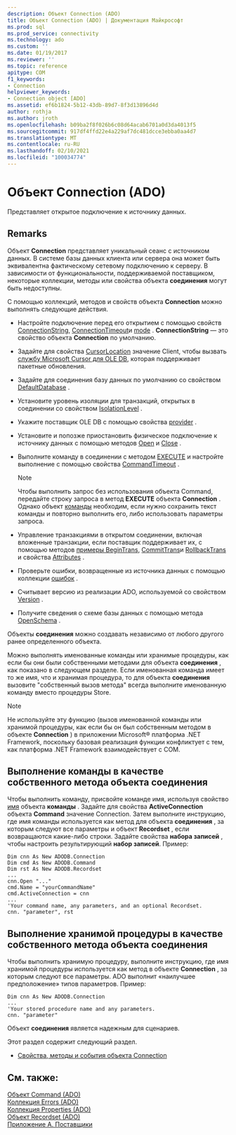 ```yaml
---
description: Объект Connection (ADO)
title: Объект Connection (ADO) | Документация Майкрософт
ms.prod: sql
ms.prod_service: connectivity
ms.technology: ado
ms.custom: ''
ms.date: 01/19/2017
ms.reviewer: ''
ms.topic: reference
apitype: COM
f1_keywords:
- Connection
helpviewer_keywords:
- Connection object [ADO]
ms.assetid: ef6b1824-5b12-43db-89d7-8f3d13896d4d
author: rothja
ms.author: jroth
ms.openlocfilehash: b09ba2f8f026b6c08d64acab6701a0d3da4013f5
ms.sourcegitcommit: 917df4ffd22e4a229af7dc481dcce3ebba0aa4d7
ms.translationtype: MT
ms.contentlocale: ru-RU
ms.lasthandoff: 02/10/2021
ms.locfileid: "100034774"
---
```

# <a name="connection-object-ado"></a>Объект Connection (ADO)
Представляет открытое подключение к источнику данных.  
  
## <a name="remarks"></a>Remarks  
 Объект **Connection** представляет уникальный сеанс с источником данных. В системе базы данных клиента или сервера она может быть эквивалентна фактическому сетевому подключению к серверу. В зависимости от функциональности, поддерживаемой поставщиком, некоторые коллекции, методы или свойства объекта **соединения** могут быть недоступны.  
  
 С помощью коллекций, методов и свойств объекта **Connection** можно выполнять следующие действия.  
  
-   Настройте подключение перед его открытием с помощью свойств [ConnectionString](./connectionstring-property-ado.md), [ConnectionTimeout](./connectiontimeout-property-ado.md)и [mode](./mode-property-ado.md) . **ConnectionString** — это свойство объекта **Connection** по умолчанию.  
  
-   Задайте для свойства [CursorLocation](./cursorlocation-property-ado.md) значение Client, чтобы вызвать [службу Microsoft Cursor для OLE DB](../../guide/appendixes/microsoft-cursor-service-for-ole-db-ado-service-component.md), которая поддерживает пакетные обновления.  
  
-   Задайте для соединения базу данных по умолчанию со свойством [DefaultDatabase](./defaultdatabase-property.md) .  
  
-   Установите уровень изоляции для транзакций, открытых в соединении со свойством [IsolationLevel](./isolationlevel-property.md) .  
  
-   Укажите поставщик OLE DB с помощью свойства [provider](./provider-property-ado.md) .  
  
-   Установите и попозже приостановить физическое подключение к источнику данных с помощью методов [Open](./open-method-ado-connection.md) и [Close](./close-method-ado.md) .  
  
-   Выполните команду в соединении с методом [EXECUTE](./execute-method-ado-connection.md) и настройте выполнение с помощью свойства [CommandTimeout](./commandtimeout-property-ado.md) .  
  
    > [!NOTE]
    >  Чтобы выполнить запрос без использования объекта Command, передайте строку запроса в метод **EXECUTE** объекта **Connection** . Однако объект [команды](./command-object-ado.md) необходим, если нужно сохранить текст команды и повторно выполнить его, либо использовать параметры запроса.  
  
-   Управление транзакциями в открытом соединении, включая вложенные транзакции, если поставщик поддерживает их, с помощью методов [примеры BeginTrans](./begintrans-committrans-and-rollbacktrans-methods-ado.md), [CommitTrans](./begintrans-committrans-and-rollbacktrans-methods-ado.md)и [RollbackTrans](./begintrans-committrans-and-rollbacktrans-methods-ado.md) и свойства [Attributes](./attributes-property-ado.md) .  
  
-   Проверьте ошибки, возвращенные из источника данных с помощью коллекции [ошибок](./errors-collection-ado.md) .  
  
-   Считывает версию из реализации ADO, используемой со свойством [Version](./version-property-ado.md) .  
  
-   Получите сведения о схеме базы данных с помощью метода [OpenSchema](./openschema-method.md) .  
  
 Объекты **соединения** можно создавать независимо от любого другого ранее определенного объекта.  
  
 Можно выполнять именованные команды или хранимые процедуры, как если бы они были собственными методами для объекта **соединения** , как показано в следующем разделе. Если именованная команда имеет то же имя, что и хранимая процедура, то для объекта **соединения** вызовите "собственный вызов метода" всегда выполните именованную команду вместо процедуры Store.  
  
> [!NOTE]
>  Не используйте эту функцию (вызов именованной команды или хранимой процедуры, как если бы он был собственным методом в объекте **Connection** ) в приложении Microsoft® платформа .NET Framework, поскольку базовая реализация функции конфликтует с тем, как платформа .NET Framework взаимодействует с COM.  
  
## <a name="execute-a-command-as-a-native-method-of-a-connection-object"></a>Выполнение команды в качестве собственного метода объекта соединения  
 Чтобы выполнить команду, присвойте команде имя, используя свойство [имя](./name-property-ado.md) объекта **команды** . Задайте для свойства **ActiveConnection** объекта **Command** значение Connection. Затем выполните инструкцию, где имя команды используется как метод для объекта **соединения** , за которым следуют все параметры и объект **Recordset** , если возвращаются какие-либо строки. Задайте свойства **набора записей** , чтобы настроить результирующий **набор записей**. Пример:  
  
```  
Dim cnn As New ADODB.Connection  
Dim cmd As New ADODB.Command  
Dim rst As New ADODB.Recordset  
...  
cnn.Open "..."  
cmd.Name = "yourCommandName"  
cmd.ActiveConnection = cnn  
...  
'Your command name, any parameters, and an optional Recordset.  
cnn. "parameter", rst  
```  
  
## <a name="execute-a-stored-procedure-as-a-native-method-of-a-connection-object"></a>Выполнение хранимой процедуры в качестве собственного метода объекта соединения  
 Чтобы выполнить хранимую процедуру, выполните инструкцию, где имя хранимой процедуры используется как метод в объекте **Connection** , за которым следуют все параметры. ADO выполнит «наилучшее предположение» типов параметров. Пример:  
  
```  
Dim cnn As New ADODB.Connection  
...  
'Your stored procedure name and any parameters.  
cnn. "parameter"  
```  
  
 Объект **соединения** является надежным для сценариев.  
  
 Этот раздел содержит следующий раздел.  
  
-   [Свойства, методы и события объекта Connection](./connection-object-properties-methods-and-events.md)  
  
## <a name="see-also"></a>См. также:  
 [Объект Command (ADO)](./command-object-ado.md)   
 [Коллекция Errors (ADO)](./errors-collection-ado.md)   
 [Коллекция Properties (ADO)](./properties-collection-ado.md)   
 [Объект Recordset (ADO)](./recordset-object-ado.md)   
 [Приложение А. Поставщики](../../guide/appendixes/appendix-a-providers.md)